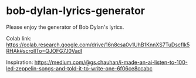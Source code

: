 # bob-dylan-lyrics-generator

Please enjoy the generator of Bob Dylan's lyrics.

Colab link: https://colab.research.google.com/drive/16n8csa0v1UhB1KnnXS7TuDscflk5RHAk#scrollTo=QJOFG7J0VadI

Inspiration: https://medium.com/@gs.chauhan/i-made-an-ai-listen-to-100-led-zeppelin-songs-and-told-it-to-write-one-6f06ce8ccabc
